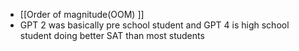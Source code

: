 - [[Order of magnitude(OOM) ]]
- GPT 2 was basically pre school student and GPT 4 is high school student doing better SAT than most students
